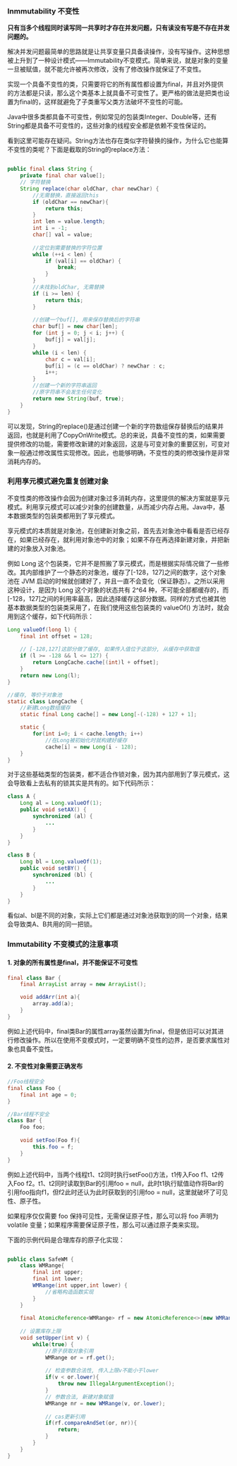 ### Inmmutability 不变性

**只有当多个线程同时读写同一共享时才存在并发问题，只有读没有写是不存在并发问题的。**

解决并发问题最简单的思路就是让共享变量只具备读操作，没有写操作。这种思想被上升到了一种设计模式——Immutability不变模式。简单来说，就是对象的变量一旦被赋值，就不能允许被再次修改，没有了修改操作就保证了不变性。

实现一个具备不变性的类，只需要将它的所有属性都设置为final，并且对外提供的方法都是只读，那么这个类基本上就具备不可变性了。更严格的做法是把类也设置为final的，这样就避免了子类重写父类方法破坏不变性的可能。

Java中很多类都具备不可变性，例如常见的包装类Integer、Double等，还有String都是具备不可变性的，这些对象的线程安全都是依赖不变性保证的。

看到这里可能存在疑问。String方法也存在类似字符替换的操作，为什么它也能算不变性的类呢？下面是截取的String的replace方法：

```java

public final class String {
    private final char value[];
    // 字符替换
    String replace(char oldChar, char newChar) {
        //无需替换，直接返回this  
        if (oldChar == newChar){
            return this;
        }
        int len = value.length;        
        int i = -1;
        char[] val = value; 
        
        //定位到需要替换的字符位置
        while (++i < len) {
            if (val[i] == oldChar) {
                break;
            }
        }
        //未找到oldChar, 无需替换
        if (i >= len) {
            return this;
        }
        
        //创建一个buf[], 用来保存替换后的字符串
        char buf[] = new char[len];
        for (int j = 0; j < i; j++) {
            buf[j] = val[j];
        }
        while (i < len) {
            char c = val[i];
            buf[i] = (c == oldChar) ? newChar : c;
            i++;
        }
        //创建一个新的字符串返回
        //原字符串不会发生任何变化
        return new String(buf, true);
    }
}
```

可以发现，String的replace()是通过创建一个新的字符数组保存替换后的结果并返回，也就是利用了CopyOnWrite模式。总的来说，具备不变性的类，如果需要提供修改的功能，需要修改新建的对象返回，这是与可变对象的重要区别，可变对象一般通过修改属性实现修改。因此，也能够明确，不变性的类的修改操作是非常消耗内存的。



### 利用享元模式避免重复创建对象

不变性类的修改操作会因为创建对象过多消耗内存，这里提供的解决方案就是享元模式。利用享元模式可以减少对象的创建数量，从而减少内存占用。Java中，基本数据类型的包装类都用到了享元模式。

享元模式的本质就是对象池，在创建新对象之前，首先去对象池中看看是否已经存在，如果已经存在，就利用对象池中的对象；如果不存在再选择新建对象，并把新建的对象放入对象池。

例如 Long 这个包装类，它并不是照搬了享元模式，而是根据实际情况做了一些修改。其内部维护了一个静态的对象池，缓存了[-128，127]之间的数字，这个对象池在 JVM 启动的时候就创建好了，并且一直不会变化（保证静态）。之所以采用这种设计，是因为 Long 这个对象的状态共有 2^64 种，不可能全部都缓存的，而[-128，127]之间的利用率最高，因此选择缓存这部分数据。同样的方式也被其他基本数据类型的包装类采用了，在我们使用这些包装类的 valueOf() 方法时，就会用到这个缓存，如下代码所示：

```java
Long valueOf(long l) {
    final int offset = 128;
    
    // [-128,127]这部分做了缓存, 如果传入值位于这部分, 从缓存中获取值
    if (l >= -128 && l <= 127) { 
        return LongCache.cache[(int)l + offset];
    }
    return new Long(l);
}

//缓存, 等价于对象池
static class LongCache {
    //新建Long数组缓存
    static final Long cache[] = new Long[-(-128) + 127 + 1];

    static {
        for(int i=0; i < cache.length; i++)
            //在Long被初始化时就构建好缓存
            cache[i] = new Long(i - 128);
    }
}
```

对于这些基础类型的包装类，都不适合作锁对象，因为其内部用到了享元模式，这会导致看上去私有的锁其实是共有的。如下代码所示：

```java
class A {
    Long al = Long.valueOf(1);
    public void setAX() {
        synchronized (al) {
			...
        }
    }
}

class B {
    Long bl = Long.valueOf(1);
    public void setBY() {
        synchronized (bl) {
        	...
        }
    }
}
```

看似al、bl是不同的对象，实际上它们都是通过对象池获取到的同一个对象，结果会导致类A、B共用的同一把锁。



### Immutability 不变模式的注意事项

#### 1. 对象的所有属性是final，并不能保证不可变性

```java
final class Bar {
    final ArrayList array = new ArrayList();

    void addArr(int a){
		array.add(a);
    }
}
```

例如上述代码中，final类Bar的属性array虽然设置为final，但是依旧可以对其进行修改操作。所以在使用不变模式时，一定要明确不变性的边界，是否要求属性对象也具备不变性。



#### 2. 不变性对象需要正确发布

```java
//Foo线程安全
final class Foo {
    final int age = 0;
}

//Bar线程不安全
class Bar {
    Foo foo;
    
    void setFoo(Foo f){
        this.foo = f;
    }
}
```

例如上述代码中，当两个线程t1、t2同时执行setFoo()方法，t1传入Foo f1、t2传入Foo f2。t1、t2同时读取到Bar的引用foo = null，此时t1执行赋值动作将Bar的引用foo指向f1，但f2此时还认为此时获取到的引用foo = null，这里就破坏了可见性、原子性。

如果程序仅仅需要 foo 保持可见性，无需保证原子性，那么可以将 foo 声明为 volatile 变量；如果程序需要保证原子性，那么可以通过原子类来实现。

下面的示例代码是合理库存的原子化实现：

```java

public class SafeWM {
    class WMRange{
        final int upper;
        final int lower;
        WMRange(int upper,int lower) {
            //省略构造函数实现
        }
    }
    
    final AtomicReference<WMRange> rf = new AtomicReference<>(new WMRange(0,0));
    
    // 设置库存上限
    void setUpper(int v) {
        while(true) {
            //原子获取对象引用
            WMRange or = rf.get();
            
            // 检查参数合法性, 传入上限v不能小于lower
            if(v < or.lower){
                throw new IllegalArgumentException();
            }
			// 参数合法, 新建对象赋值
            WMRange nr = new WMRange(v, or.lower);
			
            // cas更新引用
            if(rf.compareAndSet(or, nr)){
                return;
            }
        }
    }
}
```

